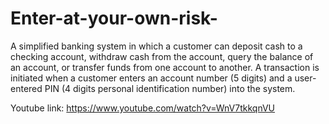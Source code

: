 # Enter-at-your-own-risk-

A simplified banking system in which a customer can deposit cash to a checking account, withdraw cash from the account, query the balance of an account, or transfer funds from one account to another. A transaction is initiated when a customer enters an account number (5 digits) and a user-entered PIN (4 digits personal identification number) into the system.

Youtube link:  https://www.youtube.com/watch?v=WnV7tkkqnVU
